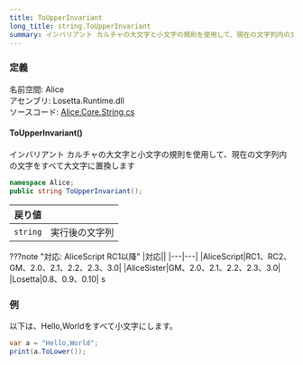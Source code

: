 ```yaml
---
title: ToUpperInvariant
long_title: string.ToUpperInvariant
summary: インバリアント カルチャの大文字と小文字の規則を使用して、現在の文字列内の文字をすべて大文字に置換します
---
```


### 定義
名前空間: Alice<br/>
アセンブリ: Losetta.Runtime.dll<br/>
ソースコード: [Alice.Core.String.cs](https://github.com/WSOFT-Project/Losetta/blob/master/Losetta.Runtime/Core/Extension/Alice.Core.String.cs)

#### ToUpperInvariant()

インバリアント カルチャの大文字と小文字の規則を使用して、現在の文字列内の文字をすべて大文字に置換します

```cs title="AliceScript"
namespace Alice;
public string ToUpperInvariant();
```

|戻り値| |
|-|-|
|`string`|実行後の文字列|

???note "対応: AliceScript RC1以降"
    |対応||
    |---|---|
    |AliceScript|RC1、RC2、GM、2.0、2.1、2.2、2.3、3.0|
    |AliceSister|GM、2.0、2.1、2.2、2.3、3.0|
    |Losetta|0.8、0.9、0.10|
s
### 例
以下は、Hello,Worldをすべて小文字にします。

```cs title="AliceScript"
var a = "Hello,World";
print(a.ToLower()); 
```
